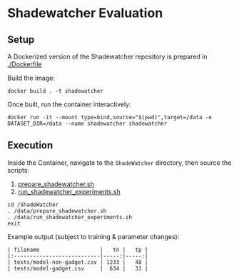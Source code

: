 # Shadewatcher Evaluation

## Setup

A Dockerized version of the Shadewatcher repository is prepared in [./Dockerfile](./Dockerfile)

Build the image:

```shell
docker build . -t shadewatcher
```

Once built, run the container interactively:

```shell
docker run -it --mount type=bind,source="$(pwd)",target=/data -e DATASET_DIR=/data --name shadewatcher shadewatcher
```

## Execution

Inside the Container, navigate to the `ShadeWatcher` directory, then source the scripts:
1. [prepare_shadewatcher.sh](./prepare_shadewatcher.sh)
2. [run_shadewatcher_experiments.sh](./run_shadewatcher_experiments.sh)

```shell
cd /ShadeWatcher
. /data/prepare_shadewatcher.sh
. /data/run_shadewatcher_experiments.sh
exit
```

Example output (subject to training & parameter changes):

```shell
| filename                   |   tn |   tp |
|:---------------------------|-----:|-----:|
| tests/model-non-gadget.csv | 1233 |   48 |
| tests/model-gadget.csv     |  634 |   31 |
```




